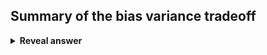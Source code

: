 ## Summary of the bias variance tradeoff
<details>
<summary><b>Reveal answer</b></summary>
- Model adjustments that decrease bias increase variance, and vice versa<br>- Analogous to a complexity tradeoff: Best model means best level of complexity, complex to not underfit, but not complex enough to overfit
</details>
